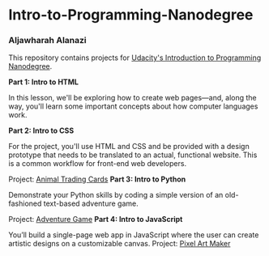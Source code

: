 # Intro-to-Programming-Nanodegree
<h3>Aljawharah Alanazi</h3>

This repository contains projects for <a href="https://www.udacity.com/course/intro-to-programming-nanodegree--nd000">Udacity's Introduction to Programming Nanodegree</a>.

<strong>Part 1: Intro to HTML</strong>

In this lesson, we'll be exploring how to create web pages—and, along the way, you'll learn some important concepts about how computer languages work.

<strong>Part 2: Intro to CSS</strong>

For the project, you'll use HTML and CSS and be provided with a design prototype that needs to be translated to an actual, functional website. This is a common workflow for front-end web developers.

Project: <a href="file:///Users/aljoharaabdullah/Desktop/Intro%20to%20Programming%20Nanodegree/animal-trading-cards-master/card.html">Animal Trading Cards</a>
<strong>Part 3: Intro to Python</strong>

Demonstrate your Python skills by coding a simple version of an old-fashioned text-based adventure game. 

Project: <a href="https://github.com/aljawharahalan/Intro-to-Programming-Nanodegree/blob/main/Text-Based-Game/adventure_game.py">Adventure Game</a>
<strong>Part 4: Intro to JavaScript</strong>

You’ll build a single-page web app in JavaScript where the user can create artistic designs on a customizable canvas.
Project: <a href="file:///Users/aljoharaabdullah/Desktop/Intro%20to%20Programming%20Nanodegree/project-pixel-art-maker-starter-master/index.html">Pixel Art Maker</a>
